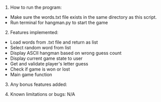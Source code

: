 1. How to run the program:
- Make sure the words.txt file exists in the same directory as this script.
- Run terminal for hangman.py to start the game

2. Features implemented:
- Load words from .txt file and return as list
- Select random word from list
- Display ASCII hangman based on wrong guess count
- Display current game state to user
- Get and validate player's letter guess
- Check if game is won or lost
- Main game function

3. Any bonus features added:

4. Known limitations or bugs: N/A
